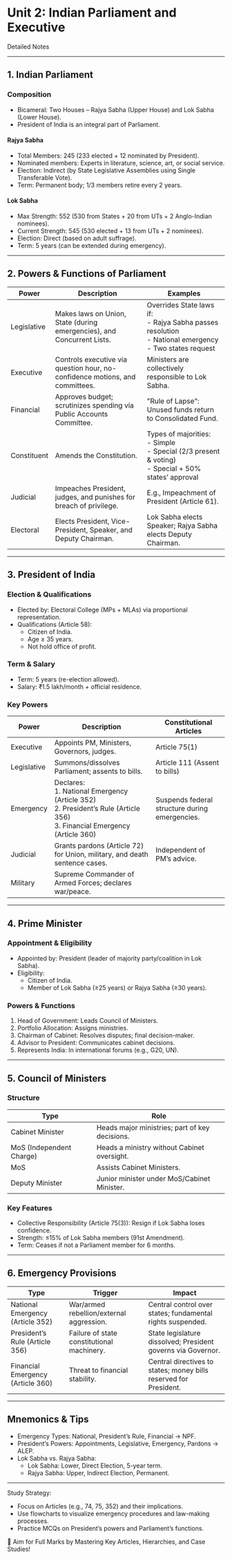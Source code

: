 # Unit 2: Indian Parliament and Executive  
Detailed Notes  

---

## 1. Indian Parliament  
### Composition  
- Bicameral: Two Houses – Rajya Sabha (Upper House) and Lok Sabha (Lower House).  
- President of India is an integral part of Parliament.  

#### Rajya Sabha  
- Total Members: 245 (233 elected + 12 nominated by President).  
- Nominated members: Experts in literature, science, art, or social service.  
- Election: Indirect (by State Legislative Assemblies using Single Transferable Vote).  
- Term: Permanent body; 1/3 members retire every 2 years.  

#### Lok Sabha  
- Max Strength: 552 (530 from States + 20 from UTs + 2 Anglo-Indian nominees).  
- Current Strength: 545 (530 elected + 13 from UTs + 2 nominees).  
- Election: Direct (based on adult suffrage).  
- Term: 5 years (can be extended during emergency).  

---

## 2. Powers & Functions of Parliament  

| Power | Description | Examples |  
|-----------|-----------------|--------------|  
| Legislative | Makes laws on Union, State (during emergencies), and Concurrent Lists. | Overrides State laws if: <br> - Rajya Sabha passes resolution <br> - National emergency <br> - Two states request |  
| Executive | Controls executive via question hour, no-confidence motions, and committees. | Ministers are collectively responsible to Lok Sabha. |  
| Financial | Approves budget; scrutinizes spending via Public Accounts Committee. | "Rule of Lapse": Unused funds return to Consolidated Fund. |  
| Constituent | Amends the Constitution. | Types of majorities: <br> - Simple <br> - Special (2/3 present & voting) <br> - Special + 50% states’ approval |  
| Judicial | Impeaches President, judges, and punishes for breach of privilege. | E.g., Impeachment of President (Article 61). |  
| Electoral | Elects President, Vice-President, Speaker, and Deputy Chairman. | Lok Sabha elects Speaker; Rajya Sabha elects Deputy Chairman. |  

---

## 3. President of India  
### Election & Qualifications  
- Elected by: Electoral College (MPs + MLAs) via proportional representation.  
- Qualifications (Article 58):  
  - Citizen of India.  
  - Age ≥ 35 years.  
  - Not hold office of profit.  

### Term & Salary  
- Term: 5 years (re-election allowed).  
- Salary: ₹1.5 lakh/month + official residence.  

### Key Powers  
| Power | Description | Constitutional Articles |  
|-----------|-----------------|----------------------------|  
| Executive | Appoints PM, Ministers, Governors, judges. | Article 75(1) |  
| Legislative | Summons/dissolves Parliament; assents to bills. | Article 111 (Assent to bills) |  
| Emergency | Declares: <br> 1. National Emergency (Article 352) <br> 2. President’s Rule (Article 356) <br> 3. Financial Emergency (Article 360) | Suspends federal structure during emergencies. |  
| Judicial | Grants pardons (Article 72) for Union, military, and death sentence cases. | Independent of PM’s advice. |  
| Military | Supreme Commander of Armed Forces; declares war/peace. | |  

---

## 4. Prime Minister  
### Appointment & Eligibility  
- Appointed by: President (leader of majority party/coalition in Lok Sabha).  
- Eligibility:  
  - Citizen of India.  
  - Member of Lok Sabha (≥25 years) or Rajya Sabha (≥30 years).  

### Powers & Functions  
1. Head of Government: Leads Council of Ministers.  
2. Portfolio Allocation: Assigns ministries.  
3. Chairman of Cabinet: Resolves disputes; final decision-maker.  
4. Advisor to President: Communicates cabinet decisions.  
5. Represents India: In international forums (e.g., G20, UN).  

---

## 5. Council of Ministers  
### Structure  
| Type | Role |  
|----------|----------|  
| Cabinet Minister | Heads major ministries; part of key decisions. |  
| MoS (Independent Charge) | Heads a ministry without Cabinet oversight. |  
| MoS | Assists Cabinet Ministers. |  
| Deputy Minister | Junior minister under MoS/Cabinet Minister. |  

### Key Features  
- Collective Responsibility (Article 75(3)): Resign if Lok Sabha loses confidence.  
- Strength: ≤15% of Lok Sabha members (91st Amendment).  
- Term: Ceases if not a Parliament member for 6 months.  

---

## 6. Emergency Provisions  
| Type | Trigger | Impact |  
|----------|-------------|------------|  
| National Emergency (Article 352) | War/armed rebellion/external aggression. | Central control over states; fundamental rights suspended. |  
| President’s Rule (Article 356) | Failure of state constitutional machinery. | State legislature dissolved; President governs via Governor. |  
| Financial Emergency (Article 360) | Threat to financial stability. | Central directives to states; money bills reserved for President. |  

---

## Mnemonics & Tips  
- Emergency Types: National, President’s Rule, Financial → NPF.  
- President’s Powers: Appointments, Legislative, Emergency, Pardons → ALEP.  
- Lok Sabha vs. Rajya Sabha:  
  - Lok Sabha: Lower, Direct Election, 5-year term.  
  - Rajya Sabha: Upper, Indirect Election, Permanent.  

--- 

Study Strategy:  
- Focus on Articles (e.g., 74, 75, 352) and their implications.  
- Use flowcharts to visualize emergency procedures and law-making processes.  
- Practice MCQs on President’s powers and Parliament’s functions.  

🌟 Aim for Full Marks by Mastering Key Articles, Hierarchies, and Case Studies!